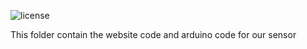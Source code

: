 ![license](https://img.shields.io/badge/license-MIT-blue.svg)

This folder contain the website code and arduino code for our sensor
